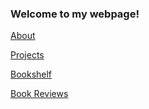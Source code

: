 ### Welcome to my webpage!

[About](about.md)

[Projects](projects.md)

[Bookshelf](bookshelf.md)

[Book Reviews](bookreview_wordspress.md)

